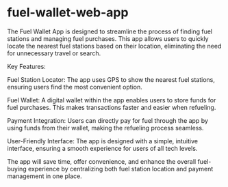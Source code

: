 # fuel-wallet-web-app

The Fuel Wallet App is designed to streamline the process of finding fuel stations and managing fuel purchases. This app allows users to quickly locate the nearest fuel stations based on their location, eliminating the need for unnecessary travel or search.

Key Features:

Fuel Station Locator: The app uses GPS to show the nearest fuel stations, ensuring users find the most convenient option.

Fuel Wallet: A digital wallet within the app enables users to store funds for fuel purchases. This makes transactions faster and easier when refueling.

Payment Integration: Users can directly pay for fuel through the app by using funds from their wallet, making the refueling process seamless.

User-Friendly Interface: The app is designed with a simple, intuitive interface, ensuring a smooth experience for users of all tech levels.

The app will save time, offer convenience, and enhance the overall fuel-buying experience by centralizing both fuel station location and payment management in one place.
